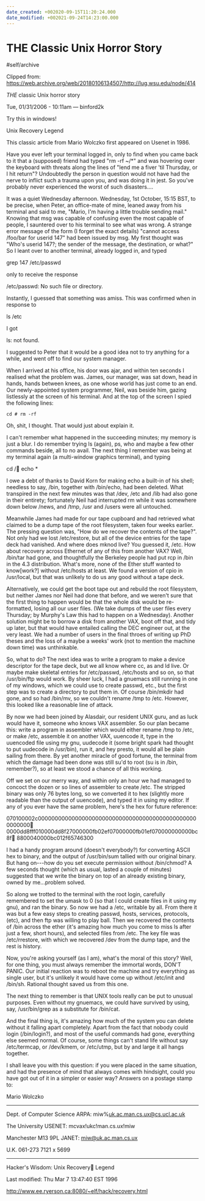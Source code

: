 ```yaml
---
date_created: +002020-09-15T11:20:24.000
date_modified: +002021-09-24T14:23:00.000
---
```


# THE Classic Unix Horror Story

#self/archive

Clipped from: https://web.archive.org/web/20180106134507/http://lug.wsu.edu/node/414

*THE* classic Unix horror story

Tue, 01/31/2006 - 10:11am — binford2k

Try this in windows!

Unix Recovery Legend

This classic article from Mario Wolczko first appeared on Usenet in 1986.

Have you ever left your terminal logged in, only to find when you came back to it that a (supposed) friend had typed "rm -rf ~/*" and was hovering over the keyboard with threats along the lines of "lend me a fiver 'til Thursday, or I hit return"? Undoubtedly the person in question would not have had the nerve to inflict such a trauma upon you, and was doing it in jest. So you've probably never experienced the worst of such disasters....

It was a quiet Wednesday afternoon. Wednesday, 1st October, 15:15 BST, to be precise, when Peter, an office-mate of mine, leaned away from his terminal and said to me, "Mario, I'm having a little trouble sending mail." Knowing that msg was capable of confusing even the most capable of people, I sauntered over to his terminal to see what was wrong. A strange error message of the form (I forget the exact details) "cannot access /foo/bar for userid 147" had been issued by msg. My first thought was "Who's userid 147?; the sender of the message, the destination, or what?" So I leant over to another terminal, already logged in, and typed

grep 147 /etc/passwd

only to receive the response

/etc/passwd: No such file or directory.

Instantly, I guessed that something was amiss. This was confirmed when in response to

ls /etc

I got

ls: not found.

I suggested to Peter that it would be a good idea not to try anything for a while, and went off to find our system manager.

When I arrived at his office, his door was ajar, and within ten seconds I realised what the problem was. James, our manager, was sat down, head in hands, hands between knees, as one whose world has just come to an end. Our newly-appointed system programmer, Neil, was beside him, gazing listlessly at the screen of his terminal. And at the top of the screen I spied the following lines:

`cd # rm -rf`

Oh, shit, I thought. That would just about explain it.

I can't remember what happened in the succeeding minutes; my memory is just a blur. I do remember trying ls (again), ps, who and maybe a few other commands beside, all to no avail. The next thing I remember was being at my terminal again (a multi-window graphics terminal), and typing

cd / echo *

I owe a debt of thanks to David Korn for making echo a built-in of his shell; needless to say, /bin, together with /bin/echo, had been deleted. What transpired in the next few minutes was that /dev, /etc and /lib had also gone in their entirety; fortunately Neil had interrupted rm while it was somewhere down below /news, and /tmp, /usr and /users were all untouched.

Meanwhile James had made for our tape cupboard and had retrieved what claimed to be a dump tape of the root filesystem, taken four weeks earlier. The pressing question was, "How do we recover the contents of the tape?". Not only had we lost /etc/restore, but all of the device entries for the tape deck had vanished. And where does mknod live? You guessed it, /etc. How about recovery across Ethernet of any of this from another VAX? Well, /bin/tar had gone, and thoughtfully the Berkeley people had put rcp in /bin in the 4.3 distribution. What's more, none of the Ether stuff wanted to know[work?] without /etc/hosts at least. We found a version of cpio in /usr/local, but that was unlikely to do us any good without a tape deck.

Alternatively, we could get the boot tape out and rebuild the root filesystem, but neither James nor Neil had done that before, and we weren't sure that the first thing to happen would be that the whole disk would be re-formatted, losing all our user files. (We take dumps of the user files every Thursday; by Murphy's Law this had to happen on a Wednesday). Another solution might be to borrow a disk from another VAX, boot off that, and tidy up later, but that would have entailed calling the DEC engineer out, at the very least. We had a number of users in the final throes of writing up PhD theses and the loss of a maybe a weeks' work (not to mention the machine down time) was unthinkable.

So, what to do? The next idea was to write a program to make a device descriptor for the tape deck, but we all know where cc, as and ld live. Or maybe make skeletal entries for /etc/passwd, /etc/hosts and so on, so that /usr/bin/ftp would work. By sheer luck, I had a gnuemacs still running in one of my windows, which we could use to create passwd, etc., but the first step was to create a directory to put them in. Of course /bin/mkdir had gone, and so had /bin/mv, so we couldn't rename /tmp to /etc. However, this looked like a reasonable line of attack.

By now we had been joined by Alasdair, our resident UNIX guru, and as luck would have it, someone who knows VAX assembler. So our plan became this: write a program in assembler which would either rename /tmp to /etc, or make /etc, assemble it on another VAX, uuencode it, type in the uuencoded file using my gnu, uudecode it (some bright spark had thought to put uudecode in /usr/bin), run it, and hey presto, it would all be plain sailing from there. By yet another miracle of good fortune, the terminal from which the damage had been done was still su'd to root (su is in /bin, remember?), so at least we stood a chance of all this working.

Off we set on our merry way, and within only an hour we had managed to concoct the dozen or so lines of assembler to create /etc. The stripped binary was only 76 bytes long, so we converted it to hex (slightly more readable than the output of uuencode), and typed it in using my editor. If any of you ever have the same problem, here's the hex for future reference:

070100002c000000000000000000000000000000000000000000000000000000 0000dd8fff010000dd8f27000000fb02ef07000000fb01ef070000000000bc8f 8800040000bc012f65746300

I had a handy program around (doesn't everybody?) for converting ASCII hex to binary, and the output of /usr/bin/sum tallied with our original binary. But hang on---how do you set execute permission without /bin/chmod? A few seconds thought (which as usual, lasted a couple of minutes) suggested that we write the binary on top of an already existing binary, owned by me...problem solved.

So along we trotted to the terminal with the root login, carefully remembered to set the umask to 0 (so that I could create files in it using my gnu), and ran the binary. So now we had a /etc, writable by all. From there it was but a few easy steps to creating passwd, hosts, services, protocols, (etc), and then ftp was willing to play ball. Then we recovered the contents of /bin across the ether (it's amazing how much you come to miss ls after just a few, short hours), and selected files from /etc. The key file was /etc/rrestore, with which we recovered /dev from the dump tape, and the rest is history.

Now, you're asking yourself (as I am), what's the moral of this story? Well, for one thing, you must always remember the immortal words, DON'T PANIC. Our initial reaction was to reboot the machine and try everything as single user, but it's unlikely it would have come up without /etc/init and /bin/sh. Rational thought saved us from this one.

The next thing to remember is that UNIX tools really can be put to unusual purposes. Even without my gnuemacs, we could have survived by using, say, /usr/bin/grep as a substitute for /bin/cat.

And the final thing is, it's amazing how much of the system you can delete without it falling apart completely. Apart from the fact that nobody could login (/bin/login?), and most of the useful commands had gone, everything else seemed normal. Of course, some things can't stand life without say /etc/termcap, or /dev/kmem, or /etc/utmp, but by and large it all hangs together.

I shall leave you with this question: if you were placed in the same situation, and had the presence of mind that always comes with hindsight, could you have got out of it in a simpler or easier way? Answers on a postage stamp to:

Mario Wolczko

------------------------------------------------------------------------

Dept. of Computer Science ARPA:   miw%uk.ac.man.cs.ux@cs.ucl.ac.uk

The University USENET: mcvax!ukc!man.cs.ux!miw

Manchester M13 9PL JANET:  miw@uk.ac.man.cs.ux

U.K.                            061-273 7121 x 5699

------------------------------------------------------------------------

 Hacker's Wisdom: Unix Recovery Legend

Last modified: Thu Mar 7 13:47:40 EST 1996

http://www.ee.ryerson.ca:8080/~elf/hack/recovery.html
